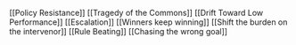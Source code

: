 
[[Policy Resistance]]
[[Tragedy of the Commons]]
[[Drift Toward Low Performance]]
[[Escalation]]
[[Winners keep winning]]
[[Shift the burden on the intervenor]]
[[Rule Beating]]
[[Chasing the wrong goal]]

